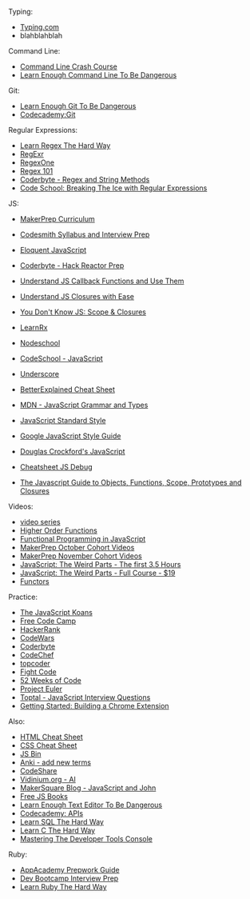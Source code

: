 Typing:
* [Typing.com](https://www.typing.com)
* blahblahblah

Command Line:
* [Command Line Crash Course](http://cli.learncodethehardway.org/book/)
* [Learn Enough Command Line To Be Dangerous](https://www.learnenough.com/command-line-tutorial)

Git:
* [Learn Enough Git To Be Dangerous](https://www.learnenough.com/git-tutorial)
* [Codecademy:Git](https://www.codecademy.com/learn/learn-git)

Regular Expressions:
* [Learn Regex The Hard Way](http://regex.learncodethehardway.org/book/)
* [RegExr](http://regexr.com/)
* [RegexOne](http://regexone.com/)
* [Regex 101](https://regex101.com/)
* [Coderbyte - Regex and String Methods](https://coderbyte.com/tutorial/javascript-string-methods-regular-expressions)
* [Code School: Breaking The Ice with Regular Expressions](http://courseware.codeschool.com/breaking-the-ice-with-regular-expressions/slides/CodeSchool-BreakingTheIceWithRegularExpressions-Full.pdf)


JS:
* [MakerPrep Curriculum](https://github.com/MakerPrepLA/makerprepla)
* [Codesmith Syllabus and Interview Prep](https://gallery.mailchimp.com/da60d9c5e75cbb19470ec4fa6/files/Codesmith_Syllabus.pdf)
* [Eloquent JavaScript](http://eloquentjavascript.net/index.html)
* [Coderbyte - Hack Reactor Prep](https://coderbyte.com/course/prepare-hack-reactor)
* [Understand JS Callback Functions and Use Them](http://javascriptissexy.com/understand-javascript-callback-functions-and-use-them/)
* [Understand JS Closures with Ease](http://javascriptissexy.com/understand-javascript-closures-with-ease/)
* [You Don't Know JS: Scope & Closures](https://github.com/getify/You-Dont-Know-JS/tree/master/scope%20%26%20closures)
* [LearnRx](http://reactivex.io/learnrx/)
* [Nodeschool](http://nodeschool.io/)
* [CodeSchool - JavaScript](https://www.codeschool.com/paths/javascript)

* [Underscore](http://underscorejs.org/)
* [BetterExplained Cheat Sheet](http://betterexplained.com/cheatsheet/)
* [MDN - JavaScript Grammar and Types](https://developer.mozilla.org/en-US/docs/Web/JavaScript/Guide/Grammar_and_types)
* [JavaScript Standard Style](https://github.com/feross/standard)
* [Google JavaScript Style Guide](https://google.github.io/styleguide/javascriptguide.xml)
* [Douglas Crockford's JavaScript](http://javascript.crockford.com/)
* [Cheatsheet JS Debug](https://www.scribd.com/doc/290695265/Cheatsheet-JS-Debug)
* [
The Javascript Guide to Objects, Functions, Scope, Prototypes and Closures](http://hangar.runway7.net/javascript/guide)

Videos:

* [video series](https://egghead.io/lessons/javascript-chaining-the-array-map-and-filter-methods)
* [Higher Order Functions](https://www.youtube.com/watch?v=BMUiFMZr7vk)
* [Functional Programming in JavaScript](https://youtu.be/BMUiFMZr7vk)
* [MakerPrep October Cohort Videos](https://drive.google.com/drive/u/3/folders/0B95dPCEAhWXQOTlOSmNWZmhoZms)
* [MakerPrep November Cohort Videos](https://drive.google.com/folderview?id=0B6PUfb8GkW4Eb2VFNG5LdGs1U1k&usp=drive_web)
* [JavaScript: The Weird Parts - The first 3.5 Hours](https://youtu.be/Bv_5Zv5c-Ts)
* [JavaScript: The Weird Parts - Full Course - $19](https://www.udemy.com/understand-javascript/)
* [Functors](https://youtu.be/DisD9ftUyCk)

Practice:

* [The JavaScript Koans](https://github.com/mrdavidlaing/javascript-koans)
* [Free Code Camp](http://www.freecodecamp.com/)
* [HackerRank](https://www.hackerrank.com/domains/algorithms/warmup)
* [CodeWars](http://www.codewars.com/)
* [Coderbyte](http://coderbyte.com/)
* [CodeChef](https://www.codechef.com/)
* [topcoder](https://www.topcoder.com/)
* [Fight Code](http://fightcodegame.com/)
* [52 Weeks of Code](http://www.dreamincode.net/forums/topic/148191-week-%231-challenge-jquery-effects/)
* [Project Euler](https://projecteuler.net/)
* [Toptal - JavaScript Interview Questions](http://www.toptal.com/javascript/interview-questions)
* [Getting Started: Building a Chrome Extension](https://developer.chrome.com/extensions/getstarted)


Also:
* [HTML Cheat Sheet](http://makerprepla.divshot.io/pages/appendages/html5-cheat-sheet.pdf)
* [CSS Cheat Sheet](http://makerprepla.divshot.io/pages/appendages/css3-cheat-sheet.pdf)
* [JS Bin](jsbin.com)
* [Anki - add new terms](https://ankiweb.net/decks/)
* [CodeShare](https://codeshare.io/)
* [Vidinium.org - AI](http://vindinium.org/)
* [MakerSquare Blog - JavaScript and John](https://javascriptjohn.wordpress.com/)
* [Free JS Books](http://jsbooks.revolunet.com/)
* [Learn Enough Text Editor To Be Dangerous](https://www.learnenough.com/text-editor-tutorial)
* [Codecademy: APIs](https://www.codecademy.com/apis)
* [Learn SQL The Hard Way](http://sql.learncodethehardway.org/book/)
* [Learn C The Hard Way](http://c.learncodethehardway.org/book/)
* [Mastering The Developer Tools Console](http://blog.teamtreehouse.com/mastering-developer-tools-console)




Ruby:
* [AppAcademy Prepwork Guide](http://www.appacademy.io/assets/App_Academy_Prepwork_Studyguide.pdf)
* [Dev Bootcamp Interview Prep](http://devbootcamp.com/interview-prep.pdf)
* [Learn Ruby The Hard Way](http://learnrubythehardway.org/book/)
